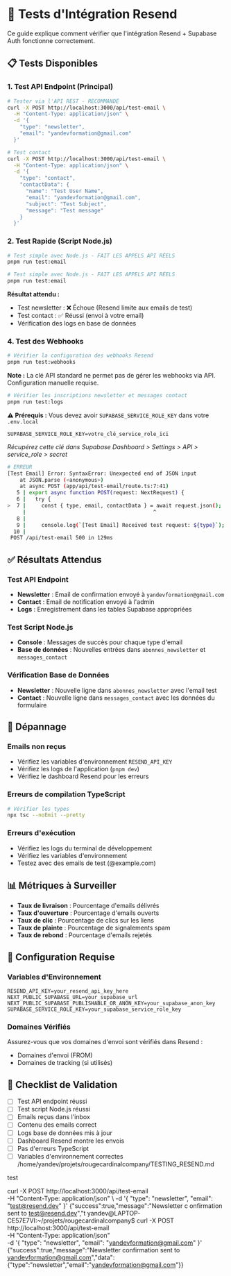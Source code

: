 # 🧪 Tests d'Intégration Resend

Ce guide explique comment vérifier que l'intégration Resend + Supabase Auth fonctionne correctement.

## 📋 Tests Disponibles

### 1. Test API Endpoint (Principal)
```bash
# Tester via l'API REST - RECOMMANDÉ
curl -X POST http://localhost:3000/api/test-email \
  -H "Content-Type: application/json" \
  -d '{
    "type": "newsletter",
    "email": "yandevformation@gmail.com"
  }'

# Test contact
curl -X POST http://localhost:3000/api/test-email \
  -H "Content-Type: application/json" \
  -d '{
    "type": "contact",
    "contactData": {
      "name": "Test User Name",
      "email": "yandevformation@gmail.com",
      "subject": "Test Subject",
      "message": "Test message"
    }
  }'
```

### 2. Test Rapide (Script Node.js)

```bash
# Test simple avec Node.js - FAIT LES APPELS API RÉELS
pnpm run test:email
```

```bash
# Test simple avec Node.js - FAIT LES APPELS API RÉELS
pnpm run test:email
```
**Résultat attendu :**
- Test newsletter : ❌ Échoue (Resend limite aux emails de test)
- Test contact : ✅ Réussi (envoi à votre email)
- Vérification des logs en base de données

### 4. Test des Webhooks
```bash
# Vérifier la configuration des webhooks Resend
pnpm run test:webhooks
```
**Note :** La clé API standard ne permet pas de gérer les webhooks via API. Configuration manuelle requise.
```bash
# Vérifier les inscriptions newsletter et messages contact
pnpm run test:logs
```

**⚠️ Prérequis :** Vous devez avoir `SUPABASE_SERVICE_ROLE_KEY` dans votre `.env.local`
```env
SUPABASE_SERVICE_ROLE_KEY=votre_clé_service_role_ici
```
*Récupérez cette clé dans Supabase Dashboard > Settings > API > service_role > secret*
```bash
# ERREUR
[Test Email] Error: SyntaxError: Unexpected end of JSON input
    at JSON.parse (<anonymous>)
    at async POST (app/api/test-email/route.ts:7:41)
   5 | export async function POST(request: NextRequest) {
   6 |   try {
>  7 |     const { type, email, contactData } = await request.json();
     |                                         ^
   8 |
   9 |     console.log(`[Test Email] Received test request: ${type}`);
  10 |
 POST /api/test-email 500 in 129ms
```

## ✅ Résultats Attendus

### Test API Endpoint
- **Newsletter** : Email de confirmation envoyé à `yandevformation@gmail.com`
- **Contact** : Email de notification envoyé à l'admin
- **Logs** : Enregistrement dans les tables Supabase appropriées

### Test Script Node.js
- **Console** : Messages de succès pour chaque type d'email
- **Base de données** : Nouvelles entrées dans `abonnes_newsletter` et `messages_contact`

### Vérification Base de Données
- **Newsletter** : Nouvelle ligne dans `abonnes_newsletter` avec l'email test
- **Contact** : Nouvelle ligne dans `messages_contact` avec les données du formulaire

## 🚨 Dépannage

### Emails non reçus
- Vérifiez les variables d'environnement `RESEND_API_KEY`
- Vérifiez les logs de l'application (`pnpm dev`)
- Vérifiez le dashboard Resend pour les erreurs

### Erreurs de compilation TypeScript
```bash
# Vérifier les types
npx tsc --noEmit --pretty
```

### Erreurs d'exécution
- Vérifiez les logs du terminal de développement
- Vérifiez les variables d'environnement
- Testez avec des emails de test (@example.com)

## 📊 Métriques à Surveiller

- **Taux de livraison** : Pourcentage d'emails délivrés
- **Taux d'ouverture** : Pourcentage d'emails ouverts
- **Taux de clic** : Pourcentage de clics sur les liens
- **Taux de plainte** : Pourcentage de signalements spam
- **Taux de rebond** : Pourcentage d'emails rejetés

## 🔧 Configuration Requise

### Variables d'Environnement
```env
RESEND_API_KEY=your_resend_api_key_here
NEXT_PUBLIC_SUPABASE_URL=your_supabase_url
NEXT_PUBLIC_SUPABASE_PUBLISHABLE_OR_ANON_KEY=your_supabase_anon_key
SUPABASE_SERVICE_ROLE_KEY=your_supabase_service_role_key
```

### Domaines Vérifiés
Assurez-vous que vos domaines d'envoi sont vérifiés dans Resend :
- Domaines d'envoi (FROM)
- Domaines de tracking (si utilisés)

## 🎯 Checklist de Validation

- [ ] Test API endpoint réussi
- [ ] Test script Node.js réussi
- [ ] Emails reçus dans l'inbox
- [ ] Contenu des emails correct
- [ ] Logs base de données mis à jour
- [ ] Dashboard Resend montre les envois
- [ ] Pas d'erreurs TypeScript
- [ ] Variables d'environnement correctes</content>
<parameter name="filePath">/home/yandev/projets/rougecardinalcompany/TESTING_RESEND.md

test 

curl -X POST http://localhost:3000/api/test-email \
  -H "Content-Type: application/json" \ 
  -d '{
    "type": "newsletter",
    "email": "test@resend.dev"
  }'
{"success":true,"message":"Newsletter c                              onfirmation sent to test@resend.dev","t
yandev@LAPTOP-CE57E7VI:~/projets/rougecardinalcompany$ curl -X POST http://localhost:3000/api/test-email \
  -H "Content-Type: application/json" \
  -d '{
    "type": "newsletter",
    "email": "yandevformation@gmail.com"
  }'
{"success":true,"message":"Newsletter confirmation sent to yandevformation@gmail.com","data":{"type":"newsletter","email":"yandevformation@gmail.com"}}

